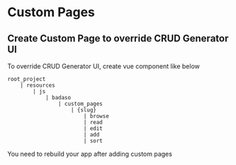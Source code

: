 # Custom Pages
## Create Custom Page to override CRUD Generator UI

To override CRUD Generator UI, create vue component like below
```
root_project
    | resources
        | js
            | badaso
                | custom_pages
                    | {slug}
                        | browse
                        | read
                        | edit
                        | add
                        | sort
```

You need to rebuild your app after adding custom pages